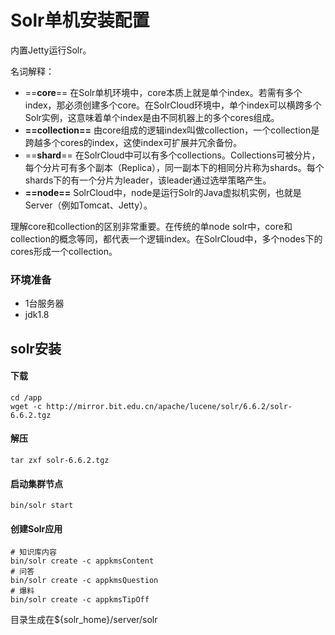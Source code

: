 # Solr单机安装配置
内置Jetty运行Solr。

名词解释：
- ==**core**==
在Solr单机环境中，core本质上就是单个index。若需有多个index，那必须创建多个core。在SolrCloud环境中，单个index可以横跨多个Solr实例，这意味着单个index是由不同机器上的多个cores组成。
- **==collection==**
由core组成的逻辑index叫做collection，一个collection是跨越多个cores的index，这使index可扩展并冗余备份。
- ==**shard**==
在SolrCloud中可以有多个collections。Collections可被分片，每个分片可有多个副本（Replica），同一副本下的相同分片称为shards。每个shards下的有一个分片为leader，该leader通过选举策略产生。
- **==node==**
 SolrCloud中，node是运行Solr的Java虚拟机实例，也就是Server（例如Tomcat、Jetty）。

理解core和collection的区别非常重要。在传统的单node solr中，core和collection的概念等同，都代表一个逻辑index。在SolrCloud中，多个nodes下的cores形成一个collection。

### 环境准备
- 1台服务器
- jdk1.8

## solr安装
#### 下载
```shell
cd /app
wget -c http://mirror.bit.edu.cn/apache/lucene/solr/6.6.2/solr-6.6.2.tgz
```
#### 解压
```
tar zxf solr-6.6.2.tgz
```

#### 启动集群节点
```
bin/solr start
```
#### 创建Solr应用
```
# 知识库内容
bin/solr create -c appkmsContent
# 问答
bin/solr create -c appkmsQuestion
# 爆料
bin/solr create -c appkmsTipOff
```
目录生成在${solr_home}/server/solr